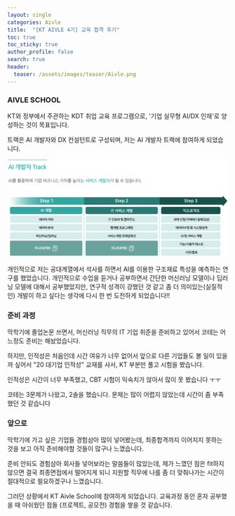 ```yaml
---
layout: single  
categories: Aivle
title:  "[KT AIVLE 4기] 교육 합격 후기"
toc: true
toc_sticky: true
author_profile: false
search: true
header:
  teaser: /assets/images/teaser/Aivle.png
---
```


### AIVLE SCHOOL

KT와 정부에서 주관하는 KDT 취업 교육 프로그램으로, '기업 실무형 AI/DX 인재'로 양성하는 것이 목표입니다.

트랙은 AI 개발자와 DX 컨설턴트로 구성되며, 저는 AI 개발자 트랙에 참여하게 되었습니다.

<img src="assets/images/2023-08-13-KT/ai_track.png" /><br/>

개인적으로 저는 공대계열에서 석사를 하면서 AI를 이용한 구조재료 특성을 예측하는 연구를 했었습니다. 개인적으로 수업을 듣거나 공부하면서 간단한 머신러닝 모델이나 딥러닝 모델에 대해서 공부했었지만, 연구적 성격이 강했던 것 같고 좀 더 의미있는(실질적인) 개발이 하고 싶다는 생각에 다시 한 번 도전하게 되었습니다!!
<br/>

### 준비 과정

막학기에 졸업논문 쓰면서, 머신러닝 직무의 IT 기업 취준을 준비하고 있어서 코테는 어느정도 준비는 해놨었습니다. 

하지만, 인적성은 처음인데 시간 여유가 너무 없어서 앞으로 다른 기업들도 볼 일이 있을까 싶어서 "20 대기업 인적성" 교재를 사서, KT 부분만 풀고 시험을 봤습니다.

인적성은 시간이 너무 부족했고, CBT 시험이 익숙치가 않아서 많이 못 봤습니다 ㅜㅜ

코테는 3문제가 나왔고, 2솔을 했습니다. 문제는 많이 어렵지 않았는데 시간이 좀 부족했던 것 같습니다
<br/>

### 앞으로

막학기에 가고 싶은 기업들 경험삼아 많이 넣어봤는데, 최종합격까지 이어지지 못하는 것을 보고 아직 준비해야할 것들이 많구나 느꼈습니다.

준비 안되도 경험삼아 회사들 넣어보라는 말씀들이 많았는데, 제가 느꼈던 점은 fit하지 않으면 결국 최종면접에서 떨어지게 되니 지원할 직무에 나를 좀 더 맞춰나가는 시간이 절대적으로 필요하겠구나 느꼈습니다.

그러던 상황에서 KT Aivle School에 참여하게 되었습니다. 교육과정 동안 혼자 공부했을 때 아쉬웠던 점들 (프로젝트, 공모전) 경험을 쌓을 것 같습니다.
<br/>